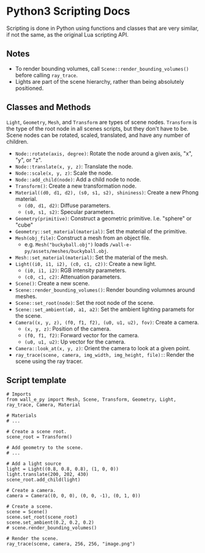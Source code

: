 # Python3 Scripting Docs

Scripting is done in Python using functions and classes that are very similar, if not the same,
as the original Lua scripting API.

## Notes

-   To render bounding volumes, call `Scene::render_bounding_volumes()` before calling `ray_trace`.
-   Lights are part of the scene hierarchy, rather than being absolutely positioned.

## Classes and Methods

`Light`, `Geometry`, `Mesh`, and `Transform` are types of scene nodes. `Transform` is the type
of the root node in all scenes scripts, but they don't have to be.
Scene nodes can be rotated, scaled, translated, and have any number of children.

-   `Node::rotate(axis, degree)`: Rotate the node around a given axis, "x", "y", or "z".
-   `Node::translate(x, y, z)`: Translate the node.
-   `Node::scale(x, y, z)`: Scale the node.
-   `Node::add_child(node)`: Add a child node to node.
-   `Transform()`: Create a new transformation node.
-   `Material((d0, d1, d2), (s0, s1, s2), shininess)`: Create a new Phong material.
    -   `(d0, d1, d2)`: Diffuse parameters.
    -   `(s0, s1, s2)`: Specular parameters.
-   `Geometry(primitive)`: Construct a geometric primitive. I.e. "sphere" or "cube"
-   `Geometry::set_material(material)`: Set the material of the primitive.
-   `Mesh(obj_file)`: Construct a mesh from an object file.
    -   e.g. `Mesh("buckyball.obj")` loads `/wall-e-py/assets/meshes/buckyball.obj`.
-   `Mesh::set_material(material)`: Set the material of the mesh.
-   `Light((i0, i1, i2), (c0, c1, c2))`: Create a new light.
    -   `(i0, i1, i2)`: RGB intensity parameters.
    -   `(c0, c1, c2)`: Attenuation parameters.
-   `Scene()`: Create a new scene.
-   `Scene::render_bounding_volumes()`: Render bounding volumnes around meshes.
-   `Scene::set_root(node)`: Set the root node of the scene.
-   `Scene::set_ambient(a0, a1, a2)`: Set the ambient lighting paramets for the scene.
-   `Camera((x, y, z), (f0, f1, f2), (u0, u1, u2), fov)`: Create a camera.
    -   `(x, y, z)`: Position of the camera.
    -   `(f0, f1, f2)`: Forward vector for the camera.
    -   `(u0, u1, u2)`: Up vector for the camera.
-   `Camera::look_at(x, y, z)`: Orient the camera to look at a given point.
-   `ray_trace(scene, camera, img_width, img_height, file):`: Render the scene using the ray tracer.

## Script template

```python3
# Imports
from wall_e_py import Mesh, Scene, Transform, Geometry, Light, ray_trace, Camera, Material

# Materials
# ...

# Create a scene root.
scene_root = Transform()

# Add geometry to the scene.
# ...

# Add a light source
light = Light((0.8, 0.8, 0.8), (1, 0, 0))
light.translate(200, 202, 430)
scene_root.add_child(light)

# Create a camera.
camera = Camera((0, 0, 0), (0, 0, -1), (0, 1, 0))

# Create a scene.
scene = Scene()
scene.set_root(scene_root)
scene.set_ambient(0.2, 0.2, 0.2)
# scene.render_bounding_volumes()

# Render the scene.
ray_trace(scene, camera, 256, 256, "image.png")
```
